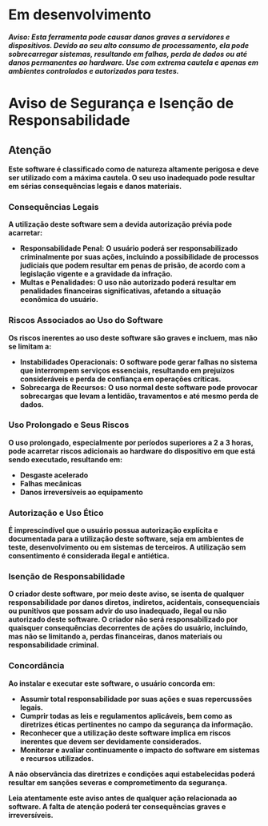 # Em desenvolvimento 


**_Aviso: Esta ferramenta pode causar danos graves a servidores e dispositivos. Devido ao seu alto consumo de processamento, ela pode sobrecarregar sistemas, resultando em falhas, perda de dados ou até danos permanentes ao hardware. Use com extrema cautela e apenas em ambientes controlados e autorizados para testes._**

# Aviso de Segurança e Isenção de Responsabilidade

## Atenção

**Este software é classificado como de natureza altamente perigosa e deve ser utilizado com a máxima cautela. O seu uso inadequado pode resultar em sérias consequências legais e danos materiais.**

### Consequências Legais

**A utilização deste software sem a devida autorização prévia pode acarretar:**

- **Responsabilidade Penal:** **O usuário poderá ser responsabilizado criminalmente por suas ações, incluindo a possibilidade de processos judiciais que podem resultar em penas de prisão, de acordo com a legislação vigente e a gravidade da infração.**
- **Multas e Penalidades:** **O uso não autorizado poderá resultar em penalidades financeiras significativas, afetando a situação econômica do usuário.**

### Riscos Associados ao Uso do Software

**Os riscos inerentes ao uso deste software são graves e incluem, mas não se limitam a:**

- **Instabilidades Operacionais:** **O software pode gerar falhas no sistema que interrompem serviços essenciais, resultando em prejuízos consideráveis e perda de confiança em operações críticas.**
- **Sobrecarga de Recursos:** **O uso normal deste software pode provocar sobrecargas que levam a lentidão, travamentos e até mesmo perda de dados.**

### Uso Prolongado e Seus Riscos

**O uso prolongado, especialmente por períodos superiores a 2 a 3 horas, pode acarretar riscos adicionais ao hardware do dispositivo em que está sendo executado, resultando em:**

- **Desgaste acelerado**
- **Falhas mecânicas**
- **Danos irreversíveis ao equipamento**

### Autorização e Uso Ético

**É imprescindível que o usuário possua autorização explícita e documentada para a utilização deste software, seja em ambientes de teste, desenvolvimento ou em sistemas de terceiros. A utilização sem consentimento é considerada ilegal e antiética.**

### Isenção de Responsabilidade

**O criador deste software, por meio deste aviso, se isenta de qualquer responsabilidade por danos diretos, indiretos, acidentais, consequenciais ou punitivos que possam advir do uso inadequado, ilegal ou não autorizado deste software. O criador não será responsabilizado por quaisquer consequências decorrentes de ações do usuário, incluindo, mas não se limitando a, perdas financeiras, danos materiais ou responsabilidade criminal.**

### Concordância

**Ao instalar e executar este software, o usuário concorda em:**

- **Assumir total responsabilidade por suas ações e suas repercussões legais.**
- **Cumprir todas as leis e regulamentos aplicáveis, bem como as diretrizes éticas pertinentes no campo da segurança da informação.**
- **Reconhecer que a utilização deste software implica em riscos inerentes que devem ser devidamente considerados.**
- **Monitorar e avaliar continuamente o impacto do software em sistemas e recursos utilizados.**

**A não observância das diretrizes e condições aqui estabelecidas poderá resultar em sanções severas e comprometimento da segurança.**

**Leia atentamente este aviso antes de qualquer ação relacionada ao software. A falta de atenção poderá ter consequências graves e irreversíveis.**
